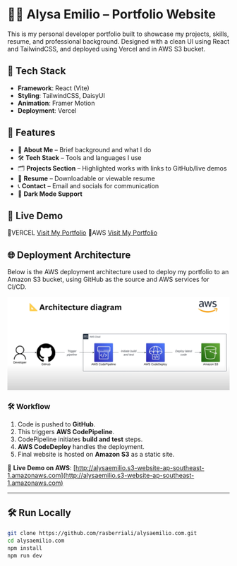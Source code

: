 # 🧑‍💻 Alysa Emilio – Portfolio Website

This is my personal developer portfolio built to showcase my projects, skills, resume, and professional background. Designed with a clean UI using React and TailwindCSS, and deployed using Vercel and in AWS S3 bucket.

## 🔧 Tech Stack

- **Framework**: React (Vite)
- **Styling**: TailwindCSS, DaisyUI
- **Animation**: Framer Motion
- **Deployment**: Vercel

## 📂 Features

- 🧠 **About Me** – Brief background and what I do
- 🛠️ **Tech Stack** – Tools and languages I use
- 🗂️ **Projects Section** – Highlighted works with links to GitHub/live demos
- 📄 **Resume** – Downloadable or viewable resume
- 📞 **Contact** – Email and socials for communication
- 🌙 **Dark Mode Support**

## 🚀 Live Demo

🔗VERCEL [Visit My Portfolio](https://alysaemilio-com.vercel.app)
🔗AWS [Visit My Portfolio](http://alysaemilio.s3-website-ap-southeast-1.amazonaws.com)


## 🌐 Deployment Architecture

Below is the AWS deployment architecture used to deploy my portfolio to an Amazon S3 bucket, using GitHub as the source and AWS services for CI/CD.

![AWS Deployment Architecture](screenshots/codepipeline.png)

### 🛠 Workflow

1. Code is pushed to **GitHub**.
2. This triggers **AWS CodePipeline**.
3. CodePipeline initiates **build and test** steps.
4. **AWS CodeDeploy** handles the deployment.
5. Final website is hosted on **Amazon S3** as a static site.

🔗 **Live Demo on AWS**: [http://alysaemilio.s3-website-ap-southeast-1.amazonaws.com](http://alysaemilio.s3-website-ap-southeast-1.amazonaws.com)

---

## 🛠️ Run Locally

```bash
git clone https://github.com/rasberriali/alysaemilio.com.git
cd alysaemilio.com
npm install
npm run dev
